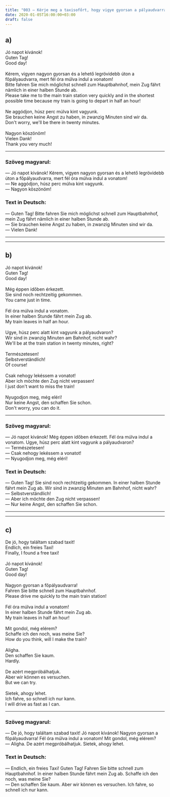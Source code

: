 ```yaml
---
title: "003 — Kérje meg a taxisofőrt, hogy vigye gyorsan a pályaudvarra, mert fél óra múlva indul a vonata!"
date: 2020-01-05T16:00:00+03:00
draft: false
---
```


## a)

<span class="hu">Jó napot kívánok!</span><br />
<span class="de">Guten Tag!</span><br />
<span class="en">Good day!</span><br />
<br />
<span class="hu">Kérem, vigyen nagyon gyorsan és a lehető legrövidebb úton a főpályaudvarra, mert fél óra múlva indul a vonatom!</span><br />
<span class="de">Bitte fahren Sie mich möglichst schnell zum Hauptbahnhof, mein Zug fährt nämlich in einer halben Stunde ab.</span><br />
<span class="en">Please take me to the main train station very quickly and in the shortest possible time because my train is going to depart in half an hour!</span><br />
<br />
<span class="hu">Ne aggódjon, húsz perc múlva kint vagyunk.</span><br />
<span class="de">Sie brauchen keine Angst zu haben, in zwanzig Minuten sind wir da.</span><br />
<span class="en">Don't worry, we'll be there in twenty minutes.</span><br />
<br />
<span class="hu">Nagyon köszönöm!</span><br />
<span class="de">Vielen Dank!</span><br />
<span class="en">Thank you very much!</span><br />

---

<h3 class="hu-big">Szöveg magyarul:</h3>

— Jó napot kívánok! Kérem, vigyen nagyon gyorsan és a lehető legrövidebb úton a főpályaudvarra, mert fél óra múlva indul a vonatom!  
— Ne aggódjon, húsz perc múlva kint vagyunk.  
— Nagyon köszönöm!

<h3 class="de-big">Text in Deutsch:</h3>

— Guten Tag! Bitte fahren Sie mich möglichst schnell zum Hauptbahnhof, mein Zug fährt nämlich in einer halben Stunde ab.  
— Sie brauchen keine Angst zu haben, in zwanzig Minuten sind wir da.  
— Vielen Dank!

---
---

## b)

<span class="hu">Jó napot kívánok!</span><br />
<span class="de">Guten Tag!</span><br />
<span class="en">Good day!</span><br />
<br />
<span class="hu">Még éppen időben érkezett.</span><br />
<span class="de">Sie sind noch rechtzeitig gekommen.</span><br />
<span class="en">You came just in time.</span><br />
<br />
<span class="hu">Fél óra múlva indul a vonatom.</span><br />
<span class="de">In einer halben Stunde fährt mein Zug ab.</span><br />
<span class="en">My train leaves in half an hour.</span><br />
<br />
<span class="hu">Ugye, húsz perc alatt kint vagyunk a pályaudvaron?</span><br />
<span class="de">Wir sind in zwanzig Minuten am Bahnhof, nicht wahr?</span><br />
<span class="en">We'll be at the train station in twenty minutes, right?</span><br />
<br />
<span class="hu">Természetesen!</span><br />
<span class="de">Selbstverständlich!</span><br />
<span class="en">Of course!</span><br />
<br />
<span class="hu">Csak nehogy lekéssem a vonatot!</span><br />
<span class="de">Aber ich möchte den Zug nicht verpassen!</span><br />
<span class="en">I just don't want to miss the train!</span><br />
<br />
<span class="hu">Nyugodjon meg, még eléri!</span><br />
<span class="de">Nur keine Angst, den schaffen Sie schon.</span><br />
<span class="en">Don't worry, you can do it.</span><br />

---

<h3 class="hu-big">Szöveg magyarul:</h3>

— Jó napot kívánok! Még éppen időben érkezett. Fél óra múlva indul a vonatom. Ugye, húsz perc alatt kint vagyunk a pályaudvaron?  
— Természetesen!  
— Csak nehogy lekéssem a vonatot!  
— Nyugodjon meg, még eléri!

<h3 class="de-big">Text in Deutsch:</h3>

— Guten Tag! Sie sind noch rechtzeitig gekommen. In einer halben Stunde fährt mein Zug ab. Wir sind in zwanzig Minuten am Bahnhof, nicht wahr?  
— Selbstverständlich!  
— Aber ich möchte den Zug nicht verpassen!  
— Nur keine Angst, den schaffen Sie schon.

---
---

## c)

<span class="hu">De jó, hogy találtam szabad taxit!</span><br />
<span class="de">Endlich, ein freies Taxi!</span><br />
<span class="en">Finally, I found a free taxi!</span><br />
<br />
<span class="hu">Jó napot kívánok!</span><br />
<span class="de">Guten Tag!</span><br />
<span class="en">Good day!</span><br />
<br />
<span class="hu">Nagyon gyorsan a főpályaudvarra!</span><br />
<span class="de">Fahren Sie bitte schnell zum Hauptbahnhof.</span><br />
<span class="en">Please drive me quickly to the main train station!</span><br />
<br />
<span class="hu">Fél óra múlva indul a vonatom!</span><br />
<span class="de">In einer halben Stunde fährt mein Zug ab.</span><br />
<span class="en">My train leaves in half an hour!</span><br />
<br />
<span class="hu">Mit gondol, még elérem?</span><br />
<span class="de">Schaffe ich den noch, was meine Sie?</span><br />
<span class="en">How do you think, will I make the train?</span><br />
<br />
<span class="hu">Aligha.</span><br />
<span class="de">Den schaffen Sie kaum.</span><br />
<span class="en">Hardly.</span><br />
<br />
<span class="hu">De azért megpróbálhatjuk.</span><br />
<span class="de">Aber wir können es versuchen.</span><br />
<span class="en">But we can try.</span><br />
<br />
<span class="hu">Sietek, ahogy lehet.</span><br />
<span class="de">Ich fahre, so schnell ich nur kann.</span><br />
<span class="en">I will drive as fast as I can.</span><br />

---

<h3 class="hu-big">Szöveg magyarul:</h3>

— De jó, hogy találtam szabad taxit! Jó napot kívánok! Nagyon gyorsan a főpályaudvarra! Fél óra múlva indul a vonatom! Mit gondol, még elérem?  
— Aligha. De azért megpróbálhatjuk. Sietek, ahogy lehet.

<h3 class="de-big">Text in Deutsch:</h3>

— Endlich, ein freies Taxi! Guten Tag! Fahren Sie bitte schnell zum Hauptbahnhof. In einer halben Stunde fährt mein Zug ab. Schaffe ich den noch, was meine Sie?  
— Den schaffen Sie kaum. Aber wir können es versuchen. Ich fahre, so schnell ich nur kann.
